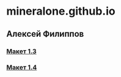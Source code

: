 # mineralone.github.io
## Алексей Филиппов
### [Макет 1.3](https://mineralone.github.io/index)
### [Макет 1.4](https://mineralone.github.io/menu)
